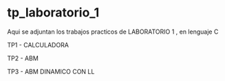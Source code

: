 # tp_laboratorio_1

Aqui se adjuntan los trabajos practicos de LABORATORIO 1 , en lenguaje C

TP1 - CALCULADORA 

TP2 - ABM

TP3 - ABM DINAMICO CON LL
